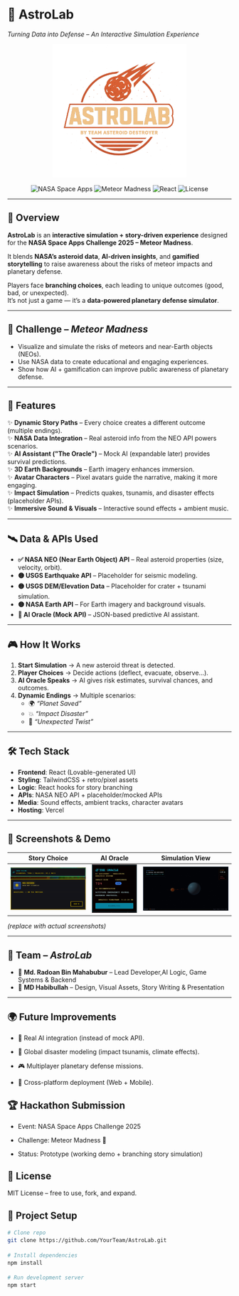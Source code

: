 # 🌌 AstroLab  
*Turning Data into Defense – An Interactive Simulation Experience*  

<p align="center">
  <img src="logo.png" alt="AstroLab Logo" width="300"/>
</p>  

<p align="center">
  <img src="https://img.shields.io/badge/NASA%20Space%20Apps-2025-blue?logo=nasa" alt="NASA Space Apps"/>
  <img src="https://img.shields.io/badge/Challenge-Meteor%20Madness-orange?logo=meteor" alt="Meteor Madness"/>
  <img src="https://img.shields.io/badge/Frontend-React%20⚛️-blue" alt="React"/>
  <img src="https://img.shields.io/badge/License-MIT-green" alt="License"/>
</p>

---

## 🚀 Overview  
**AstroLab** is an **interactive simulation + story-driven experience** designed for the **NASA Space Apps Challenge 2025 – Meteor Madness**.  

It blends **NASA’s asteroid data**, **AI-driven insights**, and **gamified storytelling** to raise awareness about the risks of meteor impacts and planetary defense.  

Players face **branching choices**, each leading to unique outcomes (good, bad, or unexpected).  
It’s not just a game — it’s a **data-powered planetary defense simulator**.  

---

## 🎯 Challenge – *Meteor Madness*  
- Visualize and simulate the risks of meteors and near-Earth objects (NEOs).  
- Use NASA data to create educational and engaging experiences.  
- Show how AI + gamification can improve public awareness of planetary defense.  

---

## 🧩 Features  
✨ **Dynamic Story Paths** – Every choice creates a different outcome (multiple endings).  
✨ **NASA Data Integration** – Real asteroid info from the NEO API powers scenarios.  
✨ **AI Assistant ("The Oracle")** – Mock AI (expandable later) provides survival predictions.  
✨ **3D Earth Backgrounds** – Earth imagery enhances immersion.  
✨ **Avatar Characters** – Pixel avatars guide the narrative, making it more engaging.  
✨ **Impact Simulation** – Predicts quakes, tsunamis, and disaster effects (placeholder APIs).  
✨ **Immersive Sound & Visuals** – Interactive sound effects + ambient music.  

---

## 🛰️ Data & APIs Used  
- **✅ NASA NEO (Near Earth Object) API** – Real asteroid properties (size, velocity, orbit).  
- **🟡 USGS Earthquake API** – Placeholder for seismic modeling.  
- **🟡 USGS DEM/Elevation Data** – Placeholder for crater + tsunami simulation.  
- **🟡 NASA Earth API** – For Earth imagery and background visuals.  
- **🧠 AI Oracle (Mock API)** – JSON-based predictive AI assistant.  

---

## 🎮 How It Works  
1. **Start Simulation** → A new asteroid threat is detected.  
2. **Player Choices** → Decide actions (deflect, evacuate, observe…).  
3. **AI Oracle Speaks** → AI gives risk estimates, survival chances, and outcomes.  
4. **Dynamic Endings** → Multiple scenarios:  
   - 🌍 *“Planet Saved”*  
   - 💥 *“Impact Disaster”*  
   - 🤯 *“Unexpected Twist”*  

---

## 🛠️ Tech Stack  
- **Frontend**: React (Lovable-generated UI)  
- **Styling**: TailwindCSS + retro/pixel assets  
- **Logic**: React hooks for story branching  
- **APIs**: NASA NEO API + placeholder/mocked APIs  
- **Media**: Sound effects, ambient tracks, character avatars  
- **Hosting**: Vercel 
---

## 📸 Screenshots & Demo  
| Story Choice | AI Oracle | Simulation View |  
|--------------|-----------|-----------------|  
| ![Story](story.png) | ![AI](ai.png) | ![Sim](simulation.png) |  

*(replace with actual screenshots)*  

---

## 👥 Team – *AstroLab*  
- 🌌 **Md. Radoan Bin Mahabubur** – Lead Developer,AI Logic, Game Systems & Backend
- 🎨 **MD Habibullah** – Design, Visual Assets, Story Writing & Presentation  

---
## 🌍 Future Improvements
- 🔮 Real AI integration (instead of mock API).

- 🌊 Global disaster modeling (impact tsunamis, climate effects).

- 🎮 Multiplayer planetary defense missions.

- 📱 Cross-platform deployment (Web + Mobile).

## 🏆 Hackathon Submission
- Event: NASA Space Apps Challenge 2025

- Challenge: Meteor Madness 🌠

- Status: Prototype (working demo + branching story simulation)

## 📜 License
MIT License – free to use, fork, and expand.

## 📂 Project Setup  
```bash
# Clone repo
git clone https://github.com/YourTeam/AstroLab.git

# Install dependencies
npm install

# Run development server
npm start


